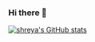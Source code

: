 ### Hi there 👋

<!--
**shreya251170/shreya251170** is a ✨ _special_ ✨ repository because its `README.md` (this file) appears on your GitHub profile.

Here are some ideas to get you started:

- 🔭 I’m currently working on ...
- 🌱 I’m currently learning ...
- 👯 I’m looking to collaborate on ...
- 🤔 I’m looking for help with ...
- 💬 Ask me about ...
- 📫 How to reach me: ...
- 😄 Pronouns: ...
- ⚡ Fun fact: ...
-->

[![shreya's GitHub stats](https://github-readme-stats.vercel.app/api?username=shreya251170)](https://github.com/shreya251170a/github-readme-stats)
